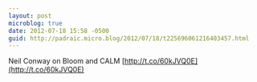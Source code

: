 ```yaml
---
layout: post
microblog: true
date: 2012-07-18 15:58 -0500
guid: http://padraic.micro.blog/2012/07/18/t225696061216403457.html
---
```

Neil Conway on Bloom and CALM [http://t.co/60kJVQ0E](http://t.co/60kJVQ0E)
